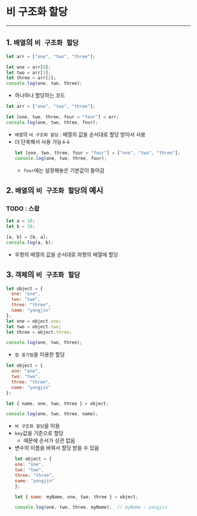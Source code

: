 # 비 구조화 할당
---
## 1. `배열`의 `비 구조화 할당`
``` javascript
let arr = ["one", "two", "three"];

let one = arr[0];
let two = arr[1];
let three = arr[2];
console.log(one, two, three);
```
* 하나하나 할당하는 코드
``` javascript
let arr = ["one", "two", "three"];

let [one, two, three, four = "four"] = arr;
console.log(one, two, three, four);
```
* `배열`의 `비 구조화 할당` : 배열의 값을 순서대로 할당 받아서 사용
* 더 단축해서 사용 가능↓↓
  ``` javascript
  let [one, two, three, four = "four"] = ["one", "two", "three"];
  console.log(one, two, three, four);
  ```
  * `four`에는 설정해놓은 기본값이 들어감

## 2. `배열`의 `비 구조화 할당`의 예시
### TODO : 스왑
``` javascript
let a = 10;
let b = 20;

[a, b] = [b, a];
console.log(a, b);
```
* 우항의 배열의 값을 순서대로 좌항의 배열에 할당

## 3. `객체`의 `비 구조화 할당`
``` javascript
let object = {
  one: "one",
  two: "two",
  three: "three",
  name: "yongjin"
};
let one = object.one;
let two = object.two;
let three = object.three;

console.log(one, two, three);
```
* `점 표기법`을 이용한 할당
``` javascript
let object = {
  one: "one",
  two: "two",
  three: "three",
  name: "yongjin"
};

let { name, one, two, three } = object;

console.log(one, two, three, name);
```
* `비 구조화 할당`을 이용
* `key`값을 기준으로 할당
  * 때문에 순서가 상관 없음
* 변수의 이름을 바꿔서 할당 받을 수 있음
  ``` javascript
  let object = {
  one: "one",
  two: "two",
  three: "three",
  name: "yongjin"
  };

  let { name: myName, one, two, three } = object;

  console.log(one, two, three, myName);  // myName : yongjin
  ```






